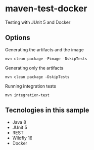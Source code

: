 # maven-test-docker
Testing with JUnit 5 and Docker


## Options

Generating the artifacts and the image

`mvn clean package -Pimage -DskipTests`

Generating only the artifacts

`mvn clean package -DskipTests`

Running integration tests

`mvn integration-test`


## Tecnologies in this sample
* Java 8
* JUnit 5
* REST
* Wildfly 16
* Docker